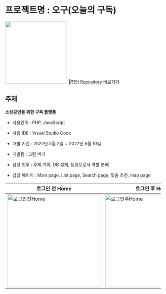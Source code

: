 프로젝트명 : 오구(오늘의 구독)
=====

<img src="https://user-images.githubusercontent.com/101936519/175867739-91775142-3af8-49f1-8635-e5e8c2adfaa8.png" width=200px></img>
[:link:협업 Repository 바로가기](https://github.com/rlagnswo0505/59-project)

주제
-----
**소상공인을 위한 구독 플랫폼** 

- 사용언어 : PHP, JavaScript

- 사용 IDE : Visual Studio Code

- 개발 기간 : 2022년 5월 2일 ~ 2022년 6월 10일

- 개발팀 : 그린 버거

- 담당 업무 : 주제 기획, DB 설계, 팀장으로서 역할 분배

- 담당 페이지 : Main page, List page, Search page, 맞춤 추천, map page

|로그인 전 Home|로그인 후 Hom|검색 후 List|
|-------------|------------|------------|
|<img src="https://user-images.githubusercontent.com/101936519/175876087-e252a8ac-add8-4fc8-a45b-04c6e8e10d67.jpg" alt="로그인전Home" width=300px>|<img src="https://user-images.githubusercontent.com/101936519/175875735-9cbcb145-9f09-4b7b-bbdc-9cad7b4df6db.jpg" alt="로그인후Home" width=300px>|<img src="https://user-images.githubusercontent.com/101936519/175875962-0ac8a182-d3a1-4036-9525-78280a21dcec.jpg" alt="검색후" width=300px>|




